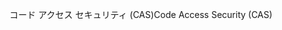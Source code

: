 <span data-ttu-id="0ff60-101">コード アクセス セキュリティ (CAS)</span><span class="sxs-lookup"><span data-stu-id="0ff60-101">Code Access Security (CAS)</span></span>